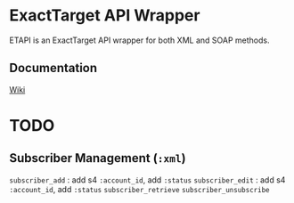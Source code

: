 ExactTarget API Wrapper
=======================

ETAPI is an ExactTarget API wrapper for both XML and SOAP methods.

Documentation
------------
[Wiki](https://github.com/Phiction/etapi/wiki)

TODO
====

Subscriber Management (`:xml`)
-----------
`subscriber_add` : add s4 `:account_id`, add `:status`
`subscriber_edit` : add s4 `:account_id`, add `:status`
`subscriber_retrieve`
`subscriber_unsubscribe`